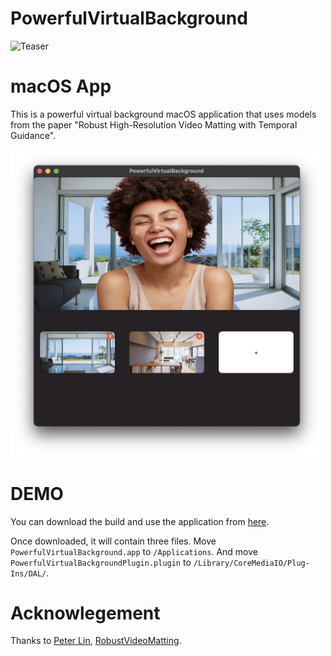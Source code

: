 # PowerfulVirtualBackground

![Teaser](https://github.com/PeterL1n/RobustVideoMatting/blob/master/documentation/image/teaser.gif)

# macOS App
This is a powerful virtual background macOS application that uses models from the paper "Robust High-Resolution Video Matting with Temporal Guidance".

<img width="500" alt="screen1" src="/documentation/screenshot.png">

# DEMO

You can download the build and use the application from [here](https://github.com/tommy19970714/PowerfulVirtualBackground/releases/download/1.0.0/PowerfulVirtualBackground.zip).

Once downloaded, it will contain three files.
Move `PowerfulVirtualBackground.app` to `/Applications`.
And move `PowerfulVirtualBackgroundPlugin.plugin` to `/Library/CoreMediaIO/Plug-Ins/DAL/`.

# Acknowlegement

Thanks to [Peter Lin](https://github.com/PeterL1n), [RobustVideoMatting](https://github.com/PeterL1n/RobustVideoMatting).
